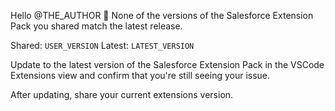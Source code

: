 Hello @THE_AUTHOR :wave: None of the versions of the Salesforce Extension Pack you shared match the latest release.

Shared: `USER_VERSION`
Latest: `LATEST_VERSION`

Update to the latest version of the Salesforce Extension Pack in the VSCode Extensions view and confirm that you're still seeing your issue.

After updating, share your current extensions version.
